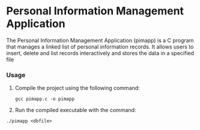 # Personal Information Management Application

The Personal Information Management Application (pimapp) is a C program that manages a linked list of personal information records. It allows users to insert, delete and list records interactively and stores the data in a specified file

### Usage
1. Compile the project using the following command:
   ```
   gcc pimapp.c -o pimapp
   ```
2. Run the compiled executable with the command:
  ```
  ./pimapp <dbfile>
  ```

